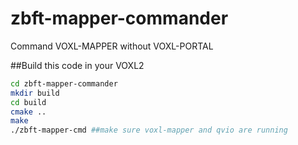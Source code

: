 # zbft-mapper-commander
Command VOXL-MAPPER without VOXL-PORTAL

##Build this code in your VOXL2
```bash
cd zbft-mapper-commander
mkdir build
cd build
cmake ..
make
./zbft-mapper-cmd ##make sure voxl-mapper and qvio are running
```
